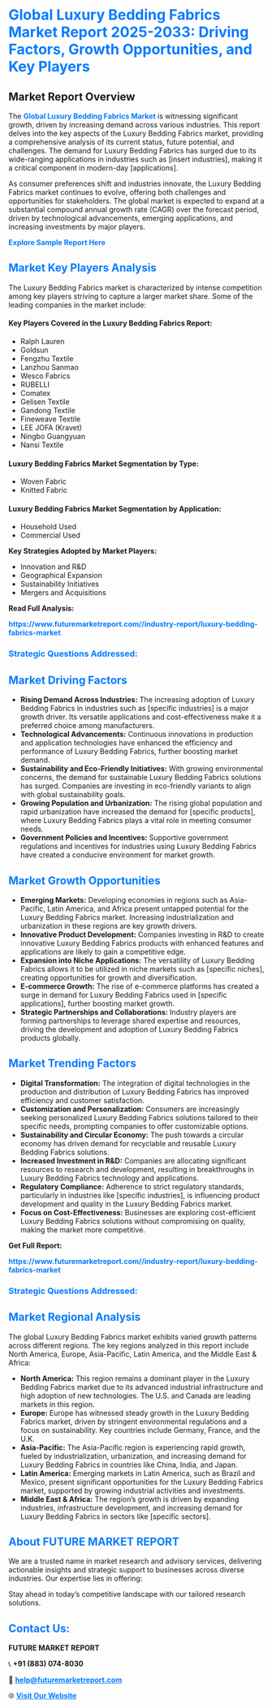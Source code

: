 <h1 style="color: #007BFF;">Global Luxury Bedding Fabrics Market Report 2025-2033: Driving Factors, Growth Opportunities, and Key Players</h1>

<section id="overview">
<h2>Market Report Overview</h2>
<p>The <a href="https://www.futuremarketreport.com//industry-report/luxury-bedding-fabrics-market" style="color: #007BFF; text-decoration: none;"><strong>Global Luxury Bedding Fabrics Market</strong></a> is witnessing significant growth, driven by increasing demand across various industries. This report delves into the key aspects of the Luxury Bedding Fabrics market, providing a comprehensive analysis of its current status, future potential, and challenges. The demand for Luxury Bedding Fabrics has surged due to its wide-ranging applications in industries such as [insert industries], making it a critical component in modern-day [applications].</p>
<p>As consumer preferences shift and industries innovate, the Luxury Bedding Fabrics market continues to evolve, offering both challenges and opportunities for stakeholders. The global market is expected to expand at a substantial compound annual growth rate (CAGR) over the forecast period, driven by technological advancements, emerging applications, and increasing investments by major players.</p>
</section>

<section id="overview">
<p><a href="https://www.futuremarketreport.com//request-sample/reportId=84947" style="color: #007BFF; text-decoration: none;"><strong>Explore Sample Report Here</strong></a></p>
</section>

<section id="key-players">
<h2 style="color: #007BFF;">Market Key Players Analysis</h2>
<p>The Luxury Bedding Fabrics market is characterized by intense competition among key players striving to capture a larger market share. Some of the leading companies in the market include:</p>
<h4>Key Players Covered in the Luxury Bedding Fabrics Report:</h4>
<ul><li>Ralph Lauren</li><li>Goldsun</li><li>Fengzhu Textile</li><li>Lanzhou Sanmao</li><li>Wesco Fabrics</li><li>RUBELLI</li><li>Comatex</li><li>Gelisen Textile</li><li>Gandong Textile</li><li>Fineweave Textile</li><li>LEE JOFA (Kravet)</li><li>Ningbo Guangyuan</li><li>Nansi Textile</li></ul>
<h4>Luxury Bedding Fabrics Market Segmentation by Type:</h4>
<ul><li>Woven Fabric</li><li>Knitted Fabric</li></ul>

<h4>Luxury Bedding Fabrics Market Segmentation by Application:</h4>
<ul><li>Household Used</li><li>Commercial Used</li></ul>
<p><strong>Key Strategies Adopted by Market Players:</strong></p>
<ul>
<li>Innovation and R&D</li>
<li>Geographical Expansion</li>
<li>Sustainability Initiatives</li>
<li>Mergers and Acquisitions</li>
</ul>
</section>

<section>
<p><strong>Read Full Analysis: </strong></p><a href="https://www.futuremarketreport.com//industry-report/luxury-bedding-fabrics-market" style="color: #007BFF; text-decoration: none;"><strong>https://www.futuremarketreport.com//industry-report/luxury-bedding-fabrics-market</strong></a>
<h3 style="color: #007BFF;">Strategic Questions Addressed:</h3>
</section>

<section id="driving-factors">
<h2 style="color: #007BFF;">Market Driving Factors</h2>
<ul>
<li><strong>Rising Demand Across Industries:</strong> The increasing adoption of Luxury Bedding Fabrics in industries such as [specific industries] is a major growth driver. Its versatile applications and cost-effectiveness make it a preferred choice among manufacturers.</li>
<li><strong>Technological Advancements:</strong> Continuous innovations in production and application technologies have enhanced the efficiency and performance of Luxury Bedding Fabrics, further boosting market demand.</li>
<li><strong>Sustainability and Eco-Friendly Initiatives:</strong> With growing environmental concerns, the demand for sustainable Luxury Bedding Fabrics solutions has surged. Companies are investing in eco-friendly variants to align with global sustainability goals.</li>
<li><strong>Growing Population and Urbanization:</strong> The rising global population and rapid urbanization have increased the demand for [specific products], where Luxury Bedding Fabrics plays a vital role in meeting consumer needs.</li>
<li><strong>Government Policies and Incentives:</strong> Supportive government regulations and incentives for industries using Luxury Bedding Fabrics have created a conducive environment for market growth.</li>
</ul>
</section>

<section id="growth-opportunities">
<h2 style="color: #007BFF;">Market Growth Opportunities</h2>
<ul>
<li><strong>Emerging Markets:</strong> Developing economies in regions such as Asia-Pacific, Latin America, and Africa present untapped potential for the Luxury Bedding Fabrics market. Increasing industrialization and urbanization in these regions are key growth drivers.</li>
<li><strong>Innovative Product Development:</strong> Companies investing in R&D to create innovative Luxury Bedding Fabrics products with enhanced features and applications are likely to gain a competitive edge.</li>
<li><strong>Expansion into Niche Applications:</strong> The versatility of Luxury Bedding Fabrics allows it to be utilized in niche markets such as [specific niches], creating opportunities for growth and diversification.</li>
<li><strong>E-commerce Growth:</strong> The rise of e-commerce platforms has created a surge in demand for Luxury Bedding Fabrics used in [specific applications], further boosting market growth.</li>
<li><strong>Strategic Partnerships and Collaborations:</strong> Industry players are forming partnerships to leverage shared expertise and resources, driving the development and adoption of Luxury Bedding Fabrics products globally.</li>
</ul>
</section>

<section id="trending-factors">
<h2 style="color: #007BFF;">Market Trending Factors</h2>
<ul>
<li><strong>Digital Transformation:</strong> The integration of digital technologies in the production and distribution of Luxury Bedding Fabrics has improved efficiency and customer satisfaction.</li>
<li><strong>Customization and Personalization:</strong> Consumers are increasingly seeking personalized Luxury Bedding Fabrics solutions tailored to their specific needs, prompting companies to offer customizable options.</li>
<li><strong>Sustainability and Circular Economy:</strong> The push towards a circular economy has driven demand for recyclable and reusable Luxury Bedding Fabrics solutions.</li>
<li><strong>Increased Investment in R&D:</strong> Companies are allocating significant resources to research and development, resulting in breakthroughs in Luxury Bedding Fabrics technology and applications.</li>
<li><strong>Regulatory Compliance:</strong> Adherence to strict regulatory standards, particularly in industries like [specific industries], is influencing product development and quality in the Luxury Bedding Fabrics market.</li>
<li><strong>Focus on Cost-Effectiveness:</strong> Businesses are exploring cost-efficient Luxury Bedding Fabrics solutions without compromising on quality, making the market more competitive.</li>
</ul>
</section>

<section>
<p><strong>Get Full Report: </strong></p><a href="https://www.futuremarketreport.com//industry-report/luxury-bedding-fabrics-market" style="color: #007BFF; text-decoration: none;"><strong>https://www.futuremarketreport.com//industry-report/luxury-bedding-fabrics-market</strong></a>
<h3 style="color: #007BFF;">Strategic Questions Addressed:</h3>
</section>


<section id="regional-analysis">
<h2 style="color: #007BFF;">Market Regional Analysis</h2>
<p>The global Luxury Bedding Fabrics market exhibits varied growth patterns across different regions. The key regions analyzed in this report include North America, Europe, Asia-Pacific, Latin America, and the Middle East & Africa:</p>
<ul>
<li><strong>North America:</strong> This region remains a dominant player in the Luxury Bedding Fabrics market due to its advanced industrial infrastructure and high adoption of new technologies. The U.S. and Canada are leading markets in this region.</li>
<li><strong>Europe:</strong> Europe has witnessed steady growth in the Luxury Bedding Fabrics market, driven by stringent environmental regulations and a focus on sustainability. Key countries include Germany, France, and the U.K.</li>
<li><strong>Asia-Pacific:</strong> The Asia-Pacific region is experiencing rapid growth, fueled by industrialization, urbanization, and increasing demand for Luxury Bedding Fabrics in countries like China, India, and Japan.</li>
<li><strong>Latin America:</strong> Emerging markets in Latin America, such as Brazil and Mexico, present significant opportunities for the Luxury Bedding Fabrics market, supported by growing industrial activities and investments.</li>
<li><strong>Middle East & Africa:</strong> The region’s growth is driven by expanding industries, infrastructure development, and increasing demand for Luxury Bedding Fabrics in sectors like [specific sectors].</li>
</ul>
</section>

<footer>
<h2 style="color: #007BFF;">About FUTURE MARKET REPORT</h2>
<p>We are a trusted name in market research and advisory services, delivering actionable insights and strategic support to businesses across diverse industries. Our expertise lies in offering:</p>

<p>Stay ahead in today’s competitive landscape with our tailored research solutions.</p>

<h2 style="color: #007BFF;">Contact Us:</h2>
<p><strong>FUTURE MARKET REPORT</strong></p>
<p>📞 <strong>+91 (883) 074-8030</strong></p>
<p>📧 <strong><a href="mailto:help@futuremarketreport.com" style="color: #007BFF;">help@futuremarketreport.com</a></strong></p>
<p>🌐 <strong><a href="https://www.futuremarketreport.com/" style="color: #007BFF;">Visit Our Website</a></strong></p>
</footer>